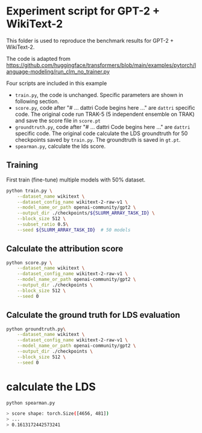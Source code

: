 # Experiment script for GPT-2 + WikiText-2

This folder is used to reproduce the benchmark results for GPT-2 + WikiText-2.

The code is adapted from
https://github.com/huggingface/transformers/blob/main/examples/pytorch/language-modeling/run_clm_no_trainer.py

Four scripts are included in this example
- `train.py`, the code is unchanged. Specific parameters are shown in following section.
- `score.py`, code after "# ... dattri Code begins here ..." are `dattri` specific code. The original code run TRAK-5 (5 independent ensemble on TRAK) and save the score file in `score.pt`
- `groundtruth.py`, code after "# ... dattri Code begins here ..." are `dattri` specific code. The original code calculate the LDS groundtruth for 50 checkpoints saved by `train.py`. The groundtruth is saved in `gt.pt`.
- `spearman.py`, calculate the lds score.

## Training

First train (fine-tune) multiple models with 50% dataset.

```bash
python train.py \
    --dataset_name wikitext \
    --dataset_config_name wikitext-2-raw-v1 \
    --model_name_or_path openai-community/gpt2 \
    --output_dir ./checkpoints/${SLURM_ARRAY_TASK_ID} \
    --block_size 512 \
    --subset_ratio 0.5\
    --seed ${SLURM_ARRAY_TASK_ID}  # 50 models
```

## Calculate the attribution score

```bash
python score.py \
    --dataset_name wikitext \
    --dataset_config_name wikitext-2-raw-v1 \
    --model_name_or_path openai-community/gpt2 \
    --output_dir ./checkpoints \
    --block_size 512 \
    --seed 0
```

## Calculate the ground truth for LDS evaluation

```bash
python groundtruth.py\
    --dataset_name wikitext \
    --dataset_config_name wikitext-2-raw-v1 \
    --model_name_or_path openai-community/gpt2 \
    --output_dir ./checkpoints \
    --block_size 512 \
    --seed 0
```


# calculate the LDS

```bash
python spearman.py
```

```bash
> score shape: torch.Size([4656, 481])
> ...
> 0.1613172442573241
```
